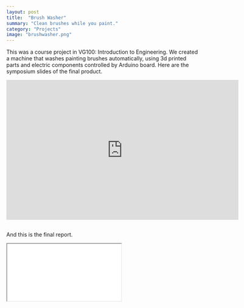 ```yaml
---
layout: post
title:  "Brush Washer"
summary: "Clean brushes while you paint."
category: "Projects"
image: "brushwasher.png"
---
```


This was a course project in VG100: Introduction to Engineering. We created a machine that washes painting brushes automatically, using 3d printed parts and electric components controlled by Arduino board. Here are the symposium slides of the final product.

<div class="aspect-ratio" style="
  width: 610px;
  height: 367px;
  padding-bottom: 0;
  margin-bottom: 30px;
"><iframe src="https://onedrive.live.com/embed?cid=CAB404238172A8BA&amp;resid=CAB404238172A8BA%21337&amp;authkey=AAIhZiVmrdJ1UmA&amp;em=2&amp;wdAr=1.7777777777777777" width="610px" height="367px" frameborder="0">This is an embedded <a target="_blank" href="https://office.com">Microsoft Office</a> presentation, powered by <a target="_blank" href="https://office.com/webapps">Office</a>.</iframe></div>


And this is the final report.

<div class="aspect-ratio" style="
  width: 100%;
  padding-bottom: 133%;
"><iframe src="{{ site.url }}/pdfs/brushwasher.pdf"/></div>